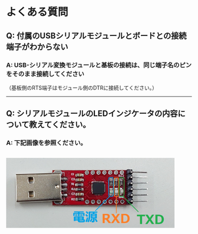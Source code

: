# よくある質問


## Q: 付属のUSBシリアルモジュールとボードとの接続端子がわからない
### A: USB-シリアル変換モジュールと基板の接続は、同じ端子名のピンをそのまま接続してください  
（基板側のRTS端子はモジュール側のDTRに接続してください。）

----
## Q: シリアルモジュールのLEDインジケータの内容について教えてください。
### A: 下記画像を参照ください。  
![LED01](https://github.com/bit-trade-one/ADGH07_ScaleModelRailway_Controller/blob/master/image/image-Dec-01-2020-01-52-54-68-AM.png) 
----
